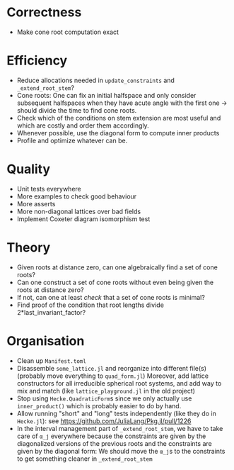 # Correctness

* Make cone root computation exact

# Efficiency

* Reduce allocations needed in `update_constraints` and `_extend_root_stem`? 
* Cone roots: One can fix an initial halfspace and only consider subsequent halfspaces when they have acute angle with the first one → should divide the time to find cone roots.
* Check which of the conditions on stem extension are most useful and which are costly and order them accordingly.
* Whenever possible, use the diagonal form to compute inner products
* Profile and optimize whatever can be.

# Quality

* Unit tests everywhere
* More examples to check good behaviour
* More asserts
* More non-diagonal lattices over bad fields
* Implement Coxeter diagram isomorphism test

# Theory

* Given roots at distance zero, can one algebraically find a set of cone roots?
* Can one construct a set of cone roots without even being given the roots at distance zero?
* If not, can one at least *check* that a set of cone roots is minimal?
* Find proof of the condition that root lengths divide 2*last_invariant_factor?

# Organisation

* Clean up `Manifest.toml`
* Disassemble `some_lattice.jl` and reorganize into different file(s) (probably move everything to `quad_form.jl`)
  Moreover, add lattice constructors for all irreducible spherical root systems, and add way to mix and match (like `lattice_playground.jl` in the old project)
* Stop using `Hecke.QuadraticForm`s since we only actually use `inner_product()` which is probably easier to do by hand.
* Allow running "short" and "long" tests independently (like they do in `Hecke.jl`): see https://github.com/JuliaLang/Pkg.jl/pull/1226
* In the interval management part of `_extend_root_stem`, we have to take care of `α_j` everywhere because the constraints are given by the diagonalized versions of the previous roots and the constraints are given by the diagonal form: We should move the `α_j`s to the constraints to get something cleaner in `_extend_root_stem`
